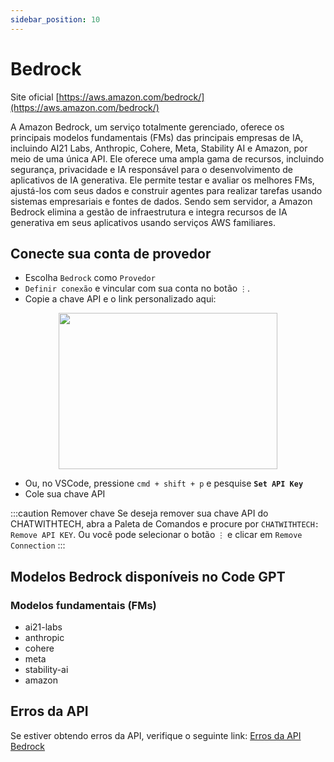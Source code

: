```yaml
---
sidebar_position: 10
---
```


# Bedrock

Site oficial [https://aws.amazon.com/bedrock/](https://aws.amazon.com/bedrock/)

A Amazon Bedrock, um serviço totalmente gerenciado, oferece os principais modelos fundamentais (FMs) das principais empresas de IA, incluindo AI21 Labs, Anthropic, Cohere, Meta, Stability AI e Amazon, por meio de uma única API. Ele oferece uma ampla gama de recursos, incluindo segurança, privacidade e IA responsável para o desenvolvimento de aplicativos de IA generativa. Ele permite testar e avaliar os melhores FMs, ajustá-los com seus dados e construir agentes para realizar tarefas usando sistemas empresariais e fontes de dados. Sendo sem servidor, a Amazon Bedrock elimina a gestão de infraestrutura e integra recursos de IA generativa em seus aplicativos usando serviços AWS familiares.

## Conecte sua conta de provedor
- Escolha `Bedrock` como `Provedor`
- `Definir conexão` e vincular com sua conta no botão `⋮`.
- Copie a chave API e o link personalizado aqui:
  
<p align="center">
      <img width="350" height="250" src="https://github.com/davila7/code-gpt-docs/assets/37567214/f777df34-a667-4f52-87df-0a3d70dae4d2" />
</p>

- Ou, no VSCode, pressione `cmd + shift + p` e pesquise **`Set API Key`**
- Cole sua chave API

:::caution Remover chave
Se deseja remover sua chave API do CHATWITHTECH, abra a Paleta de Comandos e procure por `CHATWITHTECH: Remove API KEY`. Ou você pode selecionar o botão `⋮` e clicar em `Remove Connection`
:::

## Modelos Bedrock disponíveis no Code GPT

### Modelos fundamentais (FMs)
- ai21-labs
- anthropic
- cohere
- meta
- stability-ai
- amazon

## Erros da API
Se estiver obtendo erros da API, verifique o seguinte link: [Erros da API Bedrock](https://aws.amazon.com/bedrock/api-errors)

